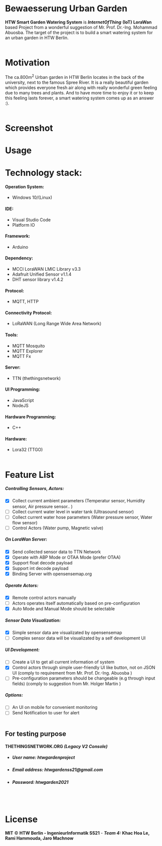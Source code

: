 # Bewaesserung Urban Garden

**HTW Smart Garden Watering System** is **_InternetOfThing_** **(IoT)**  **LoraWan** based Project from a wonderful suggestion of Mr. Prof. Dr.-Ing. Mohammad Abuosba. The target of the project is to build a smart watering system for an urban garden in HTW Berlin. 
<br/> <br/>
# Motivation
The ca.800m<sup>2</sup> Urban garden in HTW Berlin locates in the back of the university, next to the famous Spree River. It is a really beautiful garden which provides everyone fresh air along with really wonderful green feeling due to many trees and plants. And to have more time to enjoy it or to keep this feeling lasts forever, a smart watering system comes up as an answer :). 
<br/> <br/>
# Screenshot

  
# Usage


# Technology stack:
#### Operation System:
- Windows 10/(Linux)
#### IDE:
- Visual Studio Code
- Platform IO
#### Framework:
- Arduino
#### Dependency:
- MCCI LoraWAN LMIC Library v3.3
- Adafruit Unified Sensor v1.1.4
- DHT sensor library v1.4.2
#### Protocol:
- MQTT, HTTP
#### Connectivity Protocol:
- LoRaWAN (Long Range Wide Area Network)
#### Tools:
- MQTT Mosquito
- MQTT Explorer
- MQTT Fx
#### Server:
- TTN (thethingsnetwork)
#### UI Programming: 
- JavaScript
- NodeJS
#### Hardware Programming: 
- C++
#### Hardware:
- Lora32 (TTGO)
<br/> <br/>
# Feature List

##### Controlling Sensors, Actors:
- [x] Collect current ambient parameters (Temperatur sensor, Humidity sensor, Air pressure sensor.. )
- [ ] Collect current water level in water tank (Ultrasound sensor)
- [ ] Collect current water hose parameters (Water pressure sensor, Water flow sensor)
- [ ] Control Actors (Water pump, Magnetic valve)
##### On LoraWan Server:
- [x] Send collected sensor data to TTN Network
- [x] Operate with ABP Mode or OTAA Mode (prefer OTAA)
- [x] Support float decode payload
- [x] Support int decode payload
- [x] Binding Server with opensensemap.org
##### Operate Actors:
- [x] Remote control actors manually
- [ ] Actors operates itself automatically based on pre-configuration
- [x] Auto Mode and Manual Mode should be selectable
##### Sensor Data Visualization:
- [x] Simple sensor data are visualizated by opensensemap
- [ ] Complex sensor data will be visualizated by a self development UI
##### UI Development:
- [ ] Create a UI to get all current information of system
- [x] Control actors through simple user-friendly UI like button, not on JSON UI 
      (comply to requirement from Mr. Prof. Dr.-Ing. Abuosba )
- [ ] Pre-configuration parameters should be changeable (e.g through input fields) 
      (comply to suggestion from Mr. Holger Martin )
##### Options:
- [ ] An UI on mobile for convenient monitoring
- [ ] Send Notification to user for alert 
 <br/> <br/>
## For testing purpose
#### THETHINGSNETWORK.ORG _(Legacy V2 Console)_
- ##### User name: _htwgardenproject_
- ##### Email address: _htwgardenss21@gmail.com_
- ##### Password: _htwgarden2021_
 <br/> <br/>
# License
**MIT** © **HTW Berlin - IngenieurInformatik SS21** - ***Team 4:*** **Khac Hoa Le, Rami Hammouda, Jaro Machnow**
